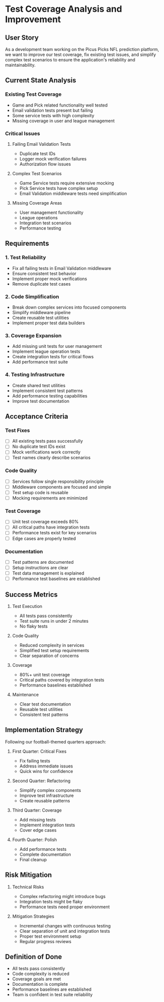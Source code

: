 # Test Coverage Analysis and Improvement

## User Story
As a development team working on the Picus Picks NFL prediction platform, we want to improve our test coverage, fix existing test issues, and simplify complex test scenarios to ensure the application's reliability and maintainability.

## Current State Analysis
### Existing Test Coverage
- Game and Pick related functionality well tested
- Email validation tests present but failing
- Some service tests with high complexity
- Missing coverage in user and league management

### Critical Issues
1. Failing Email Validation Tests
   - Duplicate test IDs
   - Logger mock verification failures
   - Authorization flow issues

2. Complex Test Scenarios
   - Game Service tests require extensive mocking
   - Pick Service tests have complex setup
   - Email Validation middleware tests need simplification

3. Missing Coverage Areas
   - User management functionality
   - League operations
   - Integration test scenarios
   - Performance testing

## Requirements

### 1. Test Reliability
- Fix all failing tests in Email Validation middleware
- Ensure consistent test behavior
- Implement proper mock verifications
- Remove duplicate test cases

### 2. Code Simplification
- Break down complex services into focused components
- Simplify middleware pipeline
- Create reusable test utilities
- Implement proper test data builders

### 3. Coverage Expansion
- Add missing unit tests for user management
- Implement league operation tests
- Create integration tests for critical flows
- Add performance test suite

### 4. Testing Infrastructure
- Create shared test utilities
- Implement consistent test patterns
- Add performance testing capabilities
- Improve test documentation

## Acceptance Criteria

### Test Fixes
- [ ] All existing tests pass successfully
- [ ] No duplicate test IDs exist
- [ ] Mock verifications work correctly
- [ ] Test names clearly describe scenarios

### Code Quality
- [ ] Services follow single responsibility principle
- [ ] Middleware components are focused and simple
- [ ] Test setup code is reusable
- [ ] Mocking requirements are minimized

### Test Coverage
- [ ] Unit test coverage exceeds 80%
- [ ] All critical paths have integration tests
- [ ] Performance tests exist for key scenarios
- [ ] Edge cases are properly tested

### Documentation
- [ ] Test patterns are documented
- [ ] Setup instructions are clear
- [ ] Test data management is explained
- [ ] Performance test baselines are established

## Success Metrics
1. Test Execution
   - All tests pass consistently
   - Test suite runs in under 2 minutes
   - No flaky tests

2. Code Quality
   - Reduced complexity in services
   - Simplified test setup requirements
   - Clear separation of concerns

3. Coverage
   - 80%+ unit test coverage
   - Critical paths covered by integration tests
   - Performance baselines established

4. Maintenance
   - Clear test documentation
   - Reusable test utilities
   - Consistent test patterns

## Implementation Strategy
Following our football-themed quarters approach:

1. First Quarter: Critical Fixes
   - Fix failing tests
   - Address immediate issues
   - Quick wins for confidence

2. Second Quarter: Refactoring
   - Simplify complex components
   - Improve test infrastructure
   - Create reusable patterns

3. Third Quarter: Coverage
   - Add missing tests
   - Implement integration tests
   - Cover edge cases

4. Fourth Quarter: Polish
   - Add performance tests
   - Complete documentation
   - Final cleanup

## Risk Mitigation
1. Technical Risks
   - Complex refactoring might introduce bugs
   - Integration tests might be flaky
   - Performance tests need proper environment

2. Mitigation Strategies
   - Incremental changes with continuous testing
   - Clear separation of unit and integration tests
   - Proper test environment setup
   - Regular progress reviews

## Definition of Done
- All tests pass consistently
- Code complexity is reduced
- Coverage goals are met
- Documentation is complete
- Performance baselines are established
- Team is confident in test suite reliability
